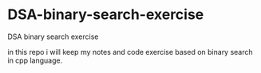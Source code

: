 # DSA-binary-search-exercise
DSA binary search exercise

in this repo i will keep my notes and code exercise based on binary search in cpp language.
